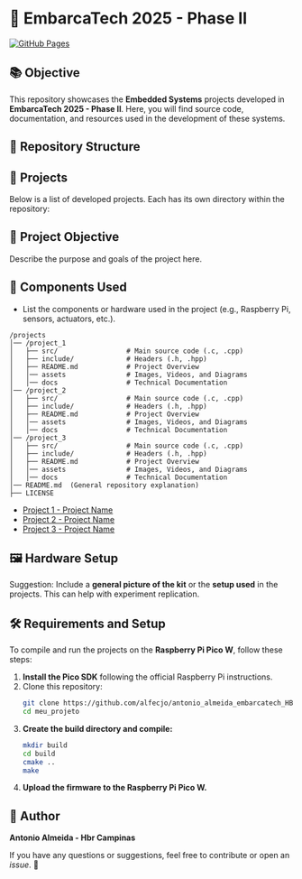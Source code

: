# 🚀 EmbarcaTech 2025 - Phase II

[![GitHub Pages](https://img.shields.io/badge/GitHub-Pages-blue?logo=github)](https://alfecjo.github.io/antonio_almeida_embarcatech_HBr_2025/)

## 📚 Objective
This repository showcases the **Embedded Systems** projects developed in **EmbarcaTech 2025 - Phase II**. Here, you will find source code, documentation, and resources used in the development of these systems.

## 📂 Repository Structure


## 🔗 Projects
Below is a list of developed projects. Each has its own directory within the repository:

## 🎯 Project Objective
Describe the purpose and goals of the project here.

## 🔧 Components Used
- List the components or hardware used in the project (e.g., Raspberry Pi, sensors, actuators, etc.).

```
/projects
│── /project_1
│   ├── src/                 # Main source code (.c, .cpp)
│   ├── include/             # Headers (.h, .hpp)
│   ├── README.md            # Project Overview
│   │── assets               # Images, Videos, and Diagrams
│   │── docs                 # Technical Documentation
│── /project_2
│   ├── src/                 # Main source code (.c, .cpp)
│   ├── include/             # Headers (.h, .hpp)
│   ├── README.md            # Project Overview
│   │── assets               # Images, Videos, and Diagrams
│   │── docs                 # Technical Documentation
│── /project_3
│   ├── src/                 # Main source code (.c, .cpp)
│   ├── include/             # Headers (.h, .hpp)
│   ├── README.md            # Project Overview
│   │── assets               # Images, Videos, and Diagrams
│   │── docs                 # Technical Documentation
│── README.md  (General repository explanation)
├── LICENSE
```

- [Project 1 - Project Name](./projects/project1/)
- [Project 2 - Project Name](./projects/project2/)
- [Project 3 - Project Name](./projects/project3/)

## 🖼️ Hardware Setup
Suggestion: Include a **general picture of the kit** or the **setup used** in the projects. This can help with experiment replication.

## 🛠️ Requirements and Setup
To compile and run the projects on the **Raspberry Pi Pico W**, follow these steps:

1. **Install the Pico SDK** following the official Raspberry Pi instructions.
2. Clone this repository:
   ```bash
   git clone https://github.com/alfecjo/antonio_almeida_embarcatech_HBr_2025.git
   cd meu_projeto
   ```
3. **Create the build directory and compile:**
   ```bash
   mkdir build
   cd build
   cmake ..
   make
   ```
4. **Upload the firmware to the Raspberry Pi Pico W.**

## 👤 Author
**Antonio Almeida - Hbr Campinas**

If you have any questions or suggestions, feel free to contribute or open an _issue_. 🚀
